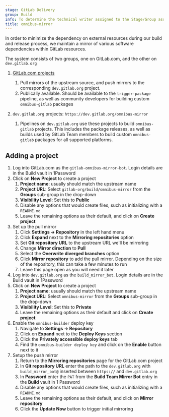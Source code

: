 ```yaml
---
stage: GitLab Delivery
group: Build
info: To determine the technical writer assigned to the Stage/Group associated with this page, see https://handbook.gitlab.com/handbook/product/ux/technical-writing/#assignments
title: omnibus-mirror
---
```


In order to minimize the dependency on external resources during our build and release process, we maintain a mirror of various software dependencies within GitLab resources.

The system consists of two groups, one on GitLab.com, and the other on `dev.gitlab.org`

1. [GitLab.com projects](https://gitlab.com/gitlab-org/build/omnibus-mirror)

   1. Pull mirrors of the upstream source, and push mirrors to the corresponding `dev.gitlab.org` project.
   1. Publically available. Should be available to the `trigger-package` pipeline, as well as community developers for building custom `omnibus-gitlab` packages

1. `dev.gitlab.org` projects: `https://dev.gitlab.org/omnibus-mirror`

   1. Pipelines on `dev.gitlab.org` use these projects to build `omnibus-gitlab` projects. This includes the package releases, as well as builds used by GitLab Team members to build custom `omnibus-gitlab` packages for all supported platforms.

## Adding a project

1. Log into GitLab.com as the `gitlab-omnibus-mirror-bot`. Login details are in the Build vault in 1Password
1. Click on **New Project** to create a project
   1. **Project name**: usually should match the upstream name
   1. **Project URL**: Select `gitlab-org/build/omnibus-mirror` from the **Groups** sub-group in the drop-down
   1. **Visibility Level**: Set this to **Public**
   1. Disable any options that would create files, such as initializing with a `README.md`
   1. Leave the remaining options as their default, and click on **Create project**
1. Set up the pull mirror
   1. Click **Settings -> Repository** in the left hand menu
   1. Click **Expand** next to the **Mirroring repositories** option
   1. Set **Git repository URL** to the upstream URL we'll be mirroring
   1. Change **Mirror direction** to **Pull**
   1. Select the **Overwrite diverged branches** option
   1. Click **Mirror repository** to add the pull mirror. Depending on the size of the repository, this can take a few minutes to run
   1. Leave this page open as you will need it later
1. Log into `dev.gitlab.org` as the `build_mirror_bot`. Login details are in the Build vault in 1Password
1. Click on **New Project** to create a project
   1. **Project name**: usually should match the upstream name
   1. **Project URL**: Select `omnibus-mirror` from the **Groups** sub-group in the drop-down
   1. **Visibility Level**: Set this to **Private**
   1. Leave the remaining options as their default and click on **Create project**
1. Enable the `omnibus-builder` deploy key
   1. Navigate to **Settings -> Repository**
   1. Click on **Expand** next to the **Deploy Keys** section
   1. Click the **Privately accessible deploy keys** tab
   1. Find the `omnibus-builder deploy key` and click on the **Enable** button next to it
1. Setup the push mirror
   1. Return to the **Mirroring repositories** page for the GitLab.com project
   1. In **Git repository URL** enter the path to the `dev.gitlab.org` with `build_mirror_bot@` inserted between `https://` and `dev.gitlab.org`
   1. In **Password** enter the `PAT` from the **Build Team Mirror Bot** entry in the **Build** vault in 1 Password
   1. Disable any options that would create files, such as initializing with a `README.md`
   1. Leave the remaining options as their default, and click on **Mirror repository**
   1. Click the **Update Now** button to trigger initial mirroring
